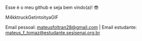 Esse é o meu github e seja bem vindo(a)! 😎

M4kktruckGetintoityaGIF

Email pessoal: mateusfoltran28@gmail.com | Email estudante: mateus_f_tomaz@estudante.sesisenai.org.br
